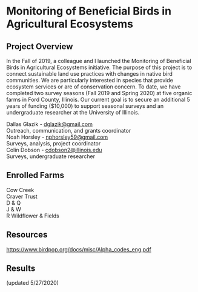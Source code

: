 # Monitoring of Beneficial Birds in Agricultural Ecosystems

## Project Overview
In the Fall of 2019, a colleague and I launched the Monitoring of Beneficial Birds in Agricultural Ecosystems initiative. The purpose of this project is to connect sustainable land use practices with changes in native bird communities. We are particularly interested in species that provide ecosystem services or are of conservation concern. To date, we have completed two survey seasons (Fall 2019 and Spring 2020) at five organic farms in Ford County, Illinois. Our current goal is to secure an additional 5 years of funding ($10,000) to support seasonal surveys and an undergraduate researcher at the University of Illinois.

Dallas Glazik - dglazik@gmail.com<br />
Outreach, communication, and grants coordinator<br />
Noah Horsley - nphorsley59@gmail.com<br />
Surveys, analysis, project coordinator<br />
Colin Dobson - cdobson2@illinois.edu<br />
Surveys, undergraduate researcher

## Enrolled Farms
Cow Creek<br />
Craver Trust<br />
D & Q<br />
J & W<br />
R Wildflower & Fields

## Resources
https://www.birdpop.org/docs/misc/Alpha_codes_eng.pdf

## Results 
(updated 5/27/2020)
